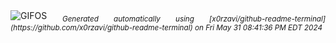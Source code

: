 <div align="justify">
<picture>
    <source media="(prefers-color-scheme: dark)" srcset="https://i.ibb.co/JCRhMfg/output-gif.gif">
    <source media="(prefers-color-scheme: light)" srcset="https://i.ibb.co/JCRhMfg/output-gif.gif">
    <img alt="GIFOS" src="https://i.ibb.co/JCRhMfg/output-gif.gif">
</picture>
<sub><i>Generated automatically using [x0rzavi/github-readme-terminal](https://github.com/x0rzavi/github-readme-terminal) on Fri May 31 08:41:36 PM EDT 2024</i></sub>
</div>

<!--  -->